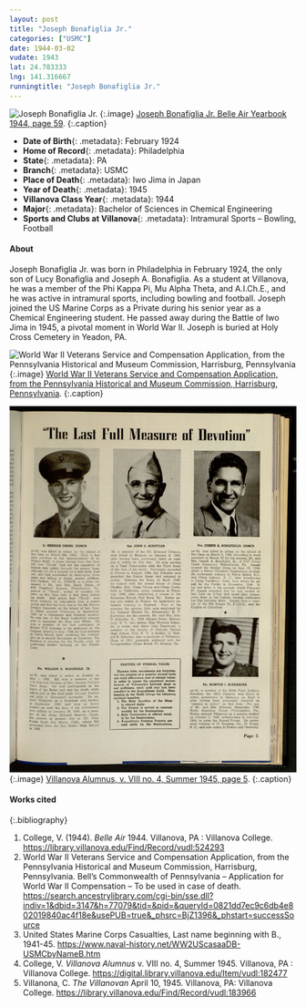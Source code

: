 ```yaml
---
layout: post
title: "Joseph Bonafiglia Jr."
categories: ["USMC"]
date: 1944-03-02
vudate: 1943
lat: 24.783333
lng: 141.316667
runningtitle: "Joseph Bonafiglia Jr."
---
```


![Joseph Bonafiglia Jr.](images/JosephBonafiglia_BelleAir.jpg)
   {:.image}
[Joseph Bonafiglia Jr. Belle Air Yearbook 1944, page 59](https://library.villanova.edu/Find/Record/vudl:524293).
  {:.caption}

* **Date of Birth**{: .metadata}: February 1924
* **Home of Record**{: .metadata}: Philadelphia
* **State**{: .metadata}: PA
* **Branch**{: .metadata}: USMC
* **Place of Death**{: .metadata}: Iwo Jima in Japan
* **Year of Death**{: .metadata}: 1945
* **Villanova Class Year**{: .metadata}: 1944
* **Major**{: .metadata}: Bachelor of Sciences in Chemical Engineering
* **Sports and Clubs at Villanova**{: .metadata}: Intramural Sports – Bowling, Football


#### About

  Joseph Bonafiglia Jr. was born in Philadelphia in February 1924, the only son of Lucy Bonafiglia and Joseph A. Bonafiglia. As a student at Villanova, he was a member of the Phi Kappa Pi, Mu Alpha Theta, and A.I.Ch.E., and he was active in intramural sports, including bowling and football. Joseph joined the US Marine Corps as a Private during his senior year as a Chemical Engineering student. He passed away during the Battle of Iwo Jima in 1945, a pivotal moment in World War II. Joseph is buried at Holy Cross Cemetery in Yeadon, PA.


![World War II Veterans Service and Compensation Application, from the Pennsylvania Historical and Museum Commission, Harrisburg, Pennsylvania](images/JosephBonafiglia_WWIIApplicationforCompensation.jpg)
   {:.image}
[World War II Veterans Service and Compensation Application, from the Pennsylvania Historical and Museum Commission, Harrisburg, Pennsylvania](https://search.ancestrylibrary.com/cgi-bin/sse.dll?indiv=1&dbid=3147&h=77079&tid=&pid=&queryId=0821dd7ec9c6db4e802019840ac4f18e&usePUB=true&_phsrc=BjZ1396&_phstart=successSource).
   {:.caption}

![Joseph Bonafiglia Jr.](images/Schuyler2.jpg)
   {:.image}
[Villanova Alumnus, v. VIII no. 4, Summer 1945, page 5](https://digital.library.villanova.edu/Item/vudl:182477).
   {:.caption}



#### Works cited

{:.bibliography}

1. College, V. (1944). _Belle Air_ 1944. Villanova, PA : Villanova College. <https://library.villanova.edu/Find/Record/vudl:524293>
2. World War II Veterans Service and Compensation Application, from the Pennsylvania Historical and Museum Commission, Harrisburg, Pennsylvania. Bell’s Commonwealth of Pennsylvania – Application for World War II Compensation – To be used in case of death. <https://search.ancestrylibrary.com/cgi-bin/sse.dll?indiv=1&dbid=3147&h=77079&tid=&pid=&queryId=0821dd7ec9c6db4e802019840ac4f18e&usePUB=true&_phsrc=BjZ1396&_phstart=successSource>
3. United States Marine Corps Casualties, Last name beginning with B., 1941-45. <https://www.naval-history.net/WW2UScasaaDB-USMCbyNameB.htm>
4. College, V. _Villanova Alumnus_  v. VIII no. 4, Summer 1945. Villanova, PA : Villanova College. <https://digital.library.villanova.edu/Item/vudl:182477>
5. Villanona, C. _The Villanovan_ April 10, 1945. Villanova, PA: Villanova College. <https://library.villanova.edu/Find/Record/vudl:183966>
